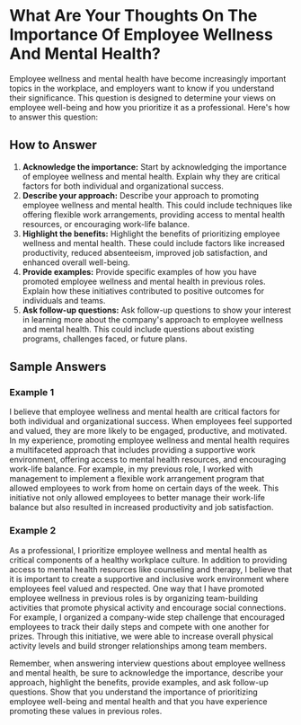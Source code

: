 What Are Your Thoughts On The Importance Of Employee Wellness And Mental Health?
=====================================================================================================

Employee wellness and mental health have become increasingly important topics in the workplace, and employers want to know if you understand their significance. This question is designed to determine your views on employee well-being and how you prioritize it as a professional. Here's how to answer this question:

How to Answer
-------------

1. **Acknowledge the importance:** Start by acknowledging the importance of employee wellness and mental health. Explain why they are critical factors for both individual and organizational success.
2. **Describe your approach:** Describe your approach to promoting employee wellness and mental health. This could include techniques like offering flexible work arrangements, providing access to mental health resources, or encouraging work-life balance.
3. **Highlight the benefits:** Highlight the benefits of prioritizing employee wellness and mental health. These could include factors like increased productivity, reduced absenteeism, improved job satisfaction, and enhanced overall well-being.
4. **Provide examples:** Provide specific examples of how you have promoted employee wellness and mental health in previous roles. Explain how these initiatives contributed to positive outcomes for individuals and teams.
5. **Ask follow-up questions:** Ask follow-up questions to show your interest in learning more about the company's approach to employee wellness and mental health. This could include questions about existing programs, challenges faced, or future plans.

Sample Answers
--------------

### Example 1

I believe that employee wellness and mental health are critical factors for both individual and organizational success. When employees feel supported and valued, they are more likely to be engaged, productive, and motivated. In my experience, promoting employee wellness and mental health requires a multifaceted approach that includes providing a supportive work environment, offering access to mental health resources, and encouraging work-life balance. For example, in my previous role, I worked with management to implement a flexible work arrangement program that allowed employees to work from home on certain days of the week. This initiative not only allowed employees to better manage their work-life balance but also resulted in increased productivity and job satisfaction.

### Example 2

As a professional, I prioritize employee wellness and mental health as critical components of a healthy workplace culture. In addition to providing access to mental health resources like counseling and therapy, I believe that it is important to create a supportive and inclusive work environment where employees feel valued and respected. One way that I have promoted employee wellness in previous roles is by organizing team-building activities that promote physical activity and encourage social connections. For example, I organized a company-wide step challenge that encouraged employees to track their daily steps and compete with one another for prizes. Through this initiative, we were able to increase overall physical activity levels and build stronger relationships among team members.

Remember, when answering interview questions about employee wellness and mental health, be sure to acknowledge the importance, describe your approach, highlight the benefits, provide examples, and ask follow-up questions. Show that you understand the importance of prioritizing employee well-being and mental health and that you have experience promoting these values in previous roles.
